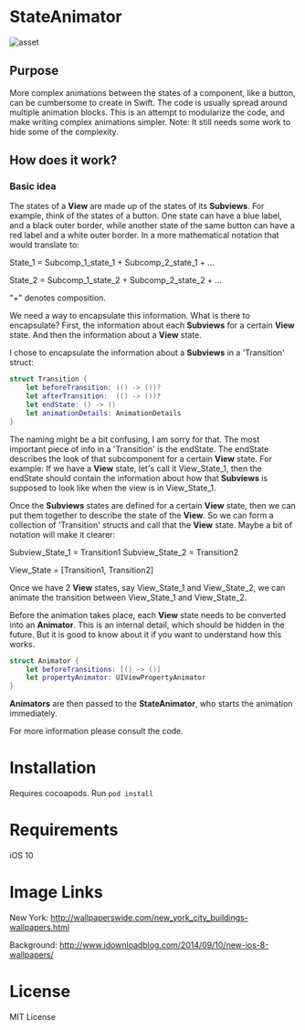 # StateAnimator

![asset](https://user-images.githubusercontent.com/17644241/29022279-e8406798-7b68-11e7-8511-5f38ef99b2a7.gif)

## Purpose
More complex animations between the states of a component, like a button, can be cumbersome to create in Swift. The code is usually spread around multiple animation blocks. This is an attempt to modularize the code, and make writing complex animations simpler. Note: It still needs some work to hide some of the complexity. 

## How does it work? 

### Basic idea

The states of a __View__ are made up of the states of its __Subviews__. For example, think of the states of a button. One state can have a blue label, and a black outer border, while another state of the same button can have a red label and a white outer border. In a more mathematical notation that would translate to:

State_1 = Subcomp_1_state_1 + Subcomp_2_state_1 + ...

State_2 = Subcomp_1_state_2 + Subcomp_2_state_2 + ...

"+" denotes composition.

We need a way to encapsulate this information. What is there to encapsulate? First, the information about each __Subviews__ for a certain __View__ state. And then the information about a __View__ state. 

I chose to encapsulate the information about a __Subviews__ in a 'Transition' struct:

```swift
struct Transition {
    let beforeTransition: (() -> ())?
    let afterTransition:  (() -> ())?
    let endState: () -> ()
    let animationDetails: AnimationDetails
}
```

The naming might be a bit confusing, I am sorry for that. The most important piece of info in a 'Transition' is the endState. The endState describes the look of that subcomponent for a certain __View__ state. For example: If we have a __View__ state, let's call it View_State_1, then the endState should contain the information about how that __Subviews__ is supposed to look like when the view is in View_State_1. 

Once the __Subviews__ states are defined for a certain __View__ state, then we can put them together to describe the state of the __View__. So we can form a collection of 'Transition' structs and call that the __View__ state. Maybe a bit of notation will make it clearer: 

Subview_State_1 = Transition1
Subview_State_2 = Transition2

View_State = [Transition1, Transition2]

Once we have 2 __View__ states, say View_State_1 and View_State_2, we can animate the transition between View_State_1 and View_State_2. 

Before the animation takes place, each __View__ state needs to be converted into an __Animator__. This is an internal detail, which should be hidden in the future. But it is good to know about it if you want to understand how this works.

```swift
struct Animator {
    let beforeTransitions: [() -> ()]
    let propertyAnimator: UIViewPropertyAnimator
}
```

__Animators__ are then passed to the __StateAnimator__, who starts the animation immediately.

For more information please consult the code.

# Installation

Requires cocoapods. Run ```pod install```

# Requirements

iOS 10

# Image Links

New York: http://wallpaperswide.com/new_york_city_buildings-wallpapers.html

Background: http://www.idownloadblog.com/2014/09/10/new-ios-8-wallpapers/

# License

MIT License
